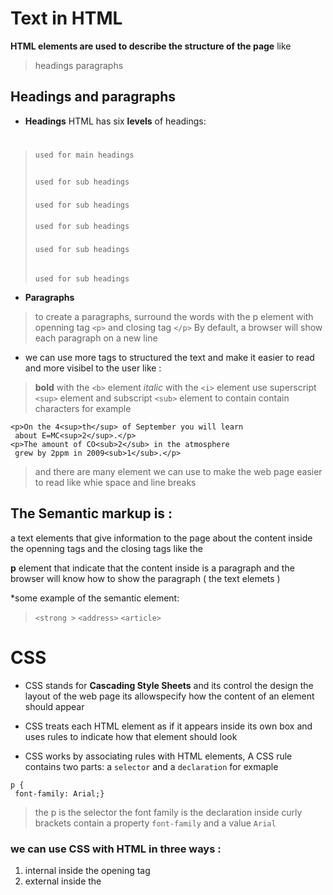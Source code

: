 # Text in HTML

**HTML elements are used to describe the structure of the page** like
> headings 
> paragraphs

## Headings and paragraphs
* **Headings**
HTML has six **levels** of headings:

> # <h1> </h1> `used for main headings`
> ## <h2> </h2> `used for sub headings`
> ### <h3> </h3> `used for sub headings`
> #### <h4> </h4> `used for sub headings`
> ##### <h5> </h5> `used for sub headings`
> ###### <h6> </h6> `used for sub headings`

* **Paragraphs**

> to create a paragraphs, surround the words with the p element with openning tag `<p>` and closing tag `</p>`
> By default, a browser will show each paragraph on a new line

* we can use more tags to structured the text and make it easier to read and more visibel to the user like :

> **bold** with the `<b>` element
> *italic* with the `<i>` element
> use superscript `<sup>` element and subscript `<sub>` element to contain contain characters for example

```
<p>On the 4<sup>th</sup> of September you will learn
 about E=MC<sup>2</sup>.</p>
<p>The amount of CO<sub>2</sub> in the atmosphere
 grew by 2ppm in 2009<sub>1</sub>.</p>

```

> and there are many element we can use to make the web page easier to read like whie space and line breaks

## The Semantic markup is :

a text elements that give information to the page about the content inside the openning tags and the closing tags like the

**p** element that indicate that the content inside is a paragraph and the browser will know how to show the paragraph ( the text elemets )

*some example of the semantic element:

> `<strong >`
> `<address>`
> `<article>`


# CSS

* CSS stands for **Cascading Style Sheets** and its control the design the layout of the web page its allowspecify how the content of
an element should appear

* CSS treats each HTML element as if it appears inside its own box and uses rules to indicate how that element should look

* CSS works by associating rules with HTML elements, A CSS rule contains two parts: a `selector` and a `declaration` for exmaple

```
p {
 font-family: Arial;}

```
> the p is the selector
> the font family is the declaration
> inside curly brackets contain a property `font-family` and a value `Arial`

### we can use CSS with HTML in three ways :

1. internal inside the opening tag
2. external inside the <style> element
3. external style sheet by linking the HTML file with the CSS file using the `<link>` element

# Javascript

* a script is a series of f instructions that a computer can follow step by step every step known as a **statement**

* Statement are instructions and every statement start on a new line and can be organized into code blocks

* Statements should end with a semicolon Example

```
var today= new Date{);
var hourNow = today.getHours{) ;
var greeting;
if (hourNow > 18) {
greeting= 'Good evening';
else if (hourNow > 12) {
greeting= 'Good afternoon';
else if (hourNow > O) {
greeting 'Good morning';
else {
greeting 'Welcome';
document.write(greeting) ;

```

* We can use comments to explain what the code does

> MULTI-LINE COMM ENTS we start with /* and end with *\ characters SINGLE-LINE COMMENTS we start with // 
> anything that follows the two forward slash characters will not be processed by JavaScript

*JavaScript distinguishes between numbers (0-9), strings (text), and Boolean values (true or false)

### what is variables

* **the data stored in a variable can change each time a script runs. and we can assign a value to them.**

### DATA TYPES

1. Numeric Data

2. String Data

3. Boolean Data

### Arrays

* arrays is a special type of variable it can store a list of value 

* the numbering of this list in the arrays starts at zero 

### EXPRESSIONS

* Expressions evaluates into in a single value 

* there are two types of expressions:
1. Expressions that assign value to a variable
2. Expressions that use two or more values to return a single value

* Expressions rely on things called operators they allow to create a single value from one or more values

### type of operators 
* ARITHMETI C OPERATORS
* STRING OPERATOR

### Decision making

* there are places in the script where desisions are made that determine which line of code should run

* there are two components to a decision 
1. an expression is evaluated which returns a value
2. a conditional statment says what to do in a fiven situation

* we can compare one value in the script to what expect it will be the result will be boolean `true or false`

* logical operators return a single value of `true or false` and allow to compare the result of more than one comparison operator

* the if statment checks a condition that evaluate to a `true or false` to run the block of code based on the condition
